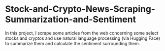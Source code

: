 # Stock-and-Crypto-News-Scraping-Summarization-and-Sentiment
In this project, I scrape some articles from the web concerning some select stocks and cryptos and use natural language processing (via Hugging Face) to summarize them and calculate the sentiment surrounding them.
